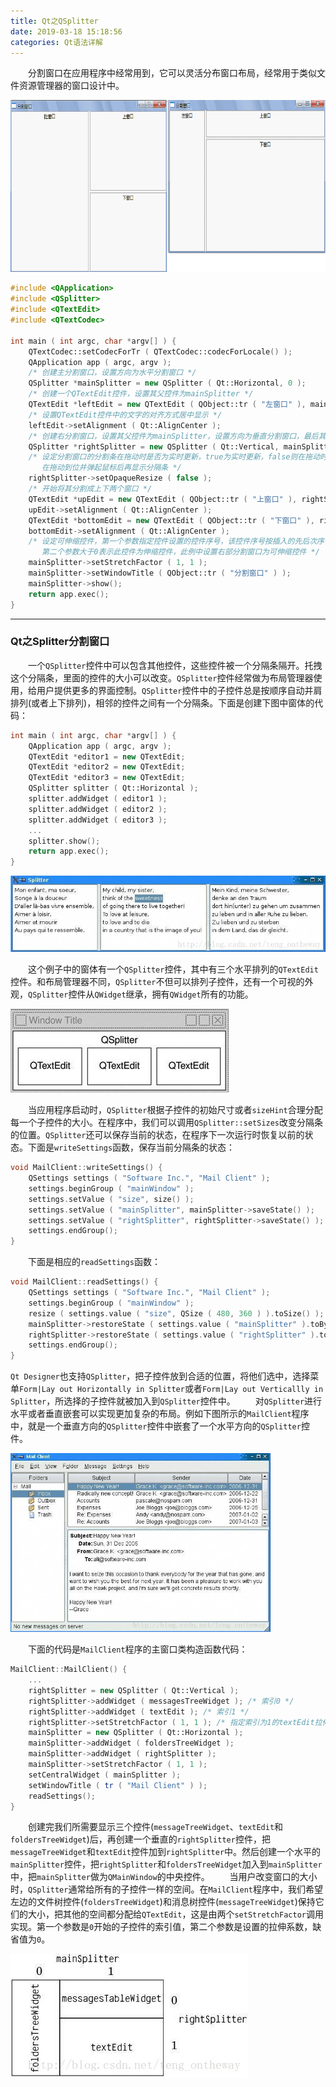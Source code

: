 ```yaml
---
title: Qt之QSplitter
date: 2019-03-18 15:18:56
categories: Qt语法详解
---
```

&emsp;&emsp;分割窗口在应用程序中经常用到，它可以灵活分布窗口布局，经常用于类似文件资源管理器的窗口设计中。

<img src="./Qt之QSplitter/1.png" height="275" width="694">

``` cpp
#include <QApplication>
#include <QSplitter>
#include <QTextEdit>
#include <QTextCodec>
​
int main ( int argc, char *argv[] ) {
    QTextCodec::setCodecForTr ( QTextCodec::codecForLocale() );
    QApplication app ( argc, argv );
    /* 创建主分割窗口，设置方向为水平分割窗口 */
    QSplitter *mainSplitter = new QSplitter ( Qt::Horizontal, 0 );
    /* 创建一个QTextEdit控件，设置其父控件为mainSplitter */
    QTextEdit *leftEdit = new QTextEdit ( QObject::tr ( "左窗口" ), mainSplitter );
    /* 设置QTextEdit控件中的文字的对齐方式居中显示 */
    leftEdit->setAlignment ( Qt::AlignCenter );
    /* 创建右分割窗口，设置其父控件为mainSplitter，设置方向为垂直分割窗口，最后其分割成上下两个窗口 */
    QSplitter *rightSplitter = new QSplitter ( Qt::Vertical, mainSplitter );
    /* 设定分割窗口的分割条在拖动时是否为实时更新，true为实时更新，false则在拖动时只显示一条灰色的线条，
       在拖动到位并弹起鼠标后再显示分隔条 */
    rightSplitter->setOpaqueResize ( false );
    /* 开始将其分割成上下两个窗口 */
    QTextEdit *upEdit = new QTextEdit ( QObject::tr ( "上窗口" ), rightSplitter );
    upEdit->setAlignment ( Qt::AlignCenter );
    QTextEdit *bottomEdit = new QTextEdit ( QObject::tr ( "下窗口" ), rightSplitter );
    bottomEdit->setAlignment ( Qt::AlignCenter );
    /* 设定可伸缩控件，第一个参数指定控件设置的控件序号，该控件序号按插入的先后次序依次从0开始编号。
       第二个参数大于0表示此控件为伸缩控件，此例中设置右部分割窗口为可伸缩控件 */
    mainSplitter->setStretchFactor ( 1, 1 );
    mainSplitter->setWindowTitle ( QObject::tr ( "分割窗口" ) );
    mainSplitter->show();
    return app.exec();
}
```

---

### Qt之Splitter分割窗口

&emsp;&emsp;一个`QSplitter`控件中可以包含其他控件，这些控件被一个分隔条隔开。托拽这个分隔条，里面的控件的大小可以改变。`QSplitter`控件经常做为布局管理器使用，给用户提供更多的界面控制。`QSplitter`控件中的子控件总是按顺序自动并肩排列(或者上下排列)，相邻的控件之间有一个分隔条。下面是创建下图中窗体的代码：

``` cpp
int main ( int argc, char *argv[] ) {
    QApplication app ( argc, argv );
    QTextEdit *editor1 = new QTextEdit;
    QTextEdit *editor2 = new QTextEdit;
    QTextEdit *editor3 = new QTextEdit;
    QSplitter splitter ( Qt::Horizontal );
    splitter.addWidget ( editor1 );
    splitter.addWidget ( editor2 );
    splitter.addWidget ( editor3 );
    ...
    splitter.show();
    return app.exec();
}
```

<img src="./Qt之QSplitter/2.png">

&emsp;&emsp;这个例子中的窗体有一个`QSplitter`控件，其中有三个水平排列的`QTextEdit`控件。和布局管理器不同，`QSplitter`不但可以排列子控件，还有一个可视的外观，`QSplitter`控件从`QWidget`继承，拥有`QWidget`所有的功能。

<img src="./Qt之QSplitter/3.png">

&emsp;&emsp;当应用程序启动时，`QSplitter`根据子控件的初始尺寸或者`sizeHint`合理分配每一个子控件的大小。在程序中，我们可以调用`QSplitter::setSizes`改变分隔条的位置。`QSplitter`还可以保存当前的状态，在程序下一次运行时恢复以前的状态。下面是`writeSettings`函数，保存当前分隔条的状态：

``` cpp
void MailClient::writeSettings() {
    QSettings settings ( "Software Inc.", "Mail Client" );
    settings.beginGroup ( "mainWindow" );
    settings.setValue ( "size", size() );
    settings.setValue ( "mainSplitter", mainSplitter->saveState() );
    settings.setValue ( "rightSplitter", rightSplitter->saveState() );
    settings.endGroup();
}
```

&emsp;&emsp;下面是相应的`readSettings`函数：

``` cpp
void MailClient::readSettings() {
    QSettings settings ( "Software Inc.", "Mail Client" );
    settings.beginGroup ( "mainWindow" );
    resize ( settings.value ( "size", QSize ( 480, 360 ) ).toSize() );
    mainSplitter->restoreState ( settings.value ( "mainSplitter" ).toByteArray() );
    rightSplitter->restoreState ( settings.value ( "rightSplitter" ).toByteArray() );
    settings.endGroup();
}
```

`Qt Designer`也支持`QSplitter`，把子控件放到合适的位置，将他们选中，选择菜单`Form|Lay out Horizontally in Splitter`或者`Form|Lay out Verticallly in Splitter`，所选择的子控件就被加入到`QSplitter`控件中。
&emsp;&emsp;对`QSplitter`进行水平或者垂直嵌套可以实现更加复杂的布局。例如下图所示的`MailClient`程序中，就是一个垂直方向的`QSplitter`控件中嵌套了一个水平方向的`QSplitter`控件。

<img src="./Qt之QSplitter/4.png" height="286" width="416">

&emsp;&emsp;下面的代码是`MailClient`程序的主窗口类构造函数代码：

``` cpp
MailClient::MailClient() {
    ...
    rightSplitter = new QSplitter ( Qt::Vertical );
    rightSplitter->addWidget ( messagesTreeWidget ); /* 索引0 */
    rightSplitter->addWidget ( textEdit ); /* 索引1 */
    rightSplitter->setStretchFactor ( 1, 1 ); /* 指定索引为1的textEdit拉伸 */
    mainSplitter = new QSplitter ( Qt::Horizontal );
    mainSplitter->addWidget ( foldersTreeWidget );
    mainSplitter->addWidget ( rightSplitter );
    mainSplitter->setStretchFactor ( 1, 1 );
    setCentralWidget ( mainSplitter );
    setWindowTitle ( tr ( "Mail Client" ) );
    readSettings();
}
```

&emsp;&emsp;创建完我们所需要显示三个控件(`messageTreeWidget`、`textEdit`和`foldersTreeWidget`)后，再创建一个垂直的`rightSplitter`控件，把`messageTreeWidget`和`textEdit`控件加到`rightSplitter`中。然后创建一个水平的`mainSplitter`控件，把`rightSplitter`和`foldersTreeWidget`加入到`mainSplitter`中，把`mainSplitter`做为`QMainWindow`的中央控件。
&emsp;&emsp;当用户改变窗口的大小时，`QSplitter`通常给所有的子控件一样的空间。在`MailClient`程序中，我们希望左边的文件树控件(`foldersTreeWidget`)和消息树控件(`messageTreeWidget`)保持它们的大小，把其他的空间都分配给`QTextEdit`，这是由两个`setStretchFactor`调用实现。第一个参数是`0`开始的子控件的索引值，第二个参数是设置的拉伸系数，缺省值为`0`。

<img src="./Qt之QSplitter/5.png">